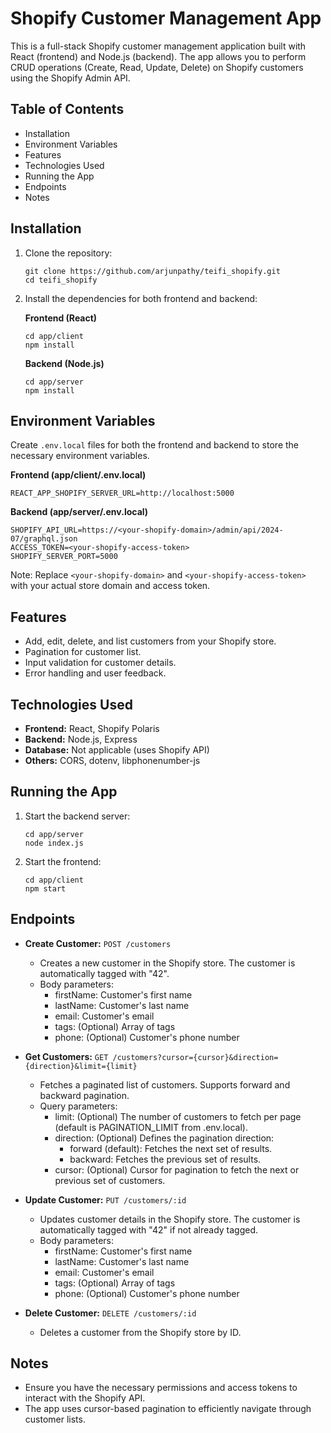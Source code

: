 # Shopify Customer Management App

This is a full-stack Shopify customer management application built with React (frontend) and Node.js (backend). The app allows you to perform CRUD operations (Create, Read, Update, Delete) on Shopify customers using the Shopify Admin API.

## Table of Contents

- Installation
- Environment Variables
- Features
- Technologies Used
- Running the App
- Endpoints
- Notes

## Installation

1. Clone the repository:

   ```
   git clone https://github.com/arjunpathy/teifi_shopify.git
   cd teifi_shopify
   ```

2. Install the dependencies for both frontend and backend:

   **Frontend (React)**

   ```
   cd app/client
   npm install
   ```

   **Backend (Node.js)**

   ```
   cd app/server
   npm install
   ```

## Environment Variables

Create `.env.local` files for both the frontend and backend to store the necessary environment variables.

**Frontend (app/client/.env.local)**

```
REACT_APP_SHOPIFY_SERVER_URL=http://localhost:5000
```

**Backend (app/server/.env.local)**

```
SHOPIFY_API_URL=https://<your-shopify-domain>/admin/api/2024-07/graphql.json
ACCESS_TOKEN=<your-shopify-access-token>
SHOPIFY_SERVER_PORT=5000
```

Note: Replace `<your-shopify-domain>` and `<your-shopify-access-token>` with your actual store domain and access token.

## Features

- Add, edit, delete, and list customers from your Shopify store.
- Pagination for customer list.
- Input validation for customer details.
- Error handling and user feedback.

## Technologies Used

- **Frontend:** React, Shopify Polaris
- **Backend:** Node.js, Express
- **Database:** Not applicable (uses Shopify API)
- **Others:** CORS, dotenv, libphonenumber-js

## Running the App

1. Start the backend server:

   ```
   cd app/server
   node index.js
   ```

2. Start the frontend:
   ```
   cd app/client
   npm start
   ```

## Endpoints

- **Create Customer:** `POST /customers`
    - Creates a new customer in the Shopify store. The customer is automatically tagged with "42".
    - Body parameters:
        - firstName: Customer's first name
        - lastName: Customer's last name
        - email: Customer's email
        - tags: (Optional) Array of tags
        - phone: (Optional) Customer's phone number

- **Get Customers:** `GET /customers?cursor={cursor}&direction={direction}&limit={limit}`
    - Fetches a paginated list of customers. Supports forward and backward pagination.
    - Query parameters:
        - limit: (Optional) The number of customers to fetch per page (default is PAGINATION_LIMIT from .env.local).
        - direction: (Optional) Defines the pagination direction:
            - forward (default): Fetches the next set of results.
            - backward: Fetches the previous set of results.
        - cursor: (Optional) Cursor for pagination to fetch the next or previous set of customers.

- **Update Customer:** `PUT /customers/:id`
    - Updates customer details in the Shopify store. The customer is automatically tagged with "42" if not already tagged.
    - Body parameters:
        - firstName: Customer's first name
        - lastName: Customer's last name
        - email: Customer's email
        - tags: (Optional) Array of tags
        - phone: (Optional) Customer's phone number

- **Delete Customer:** `DELETE /customers/:id`
    - Deletes a customer from the Shopify store by ID.


## Notes

- Ensure you have the necessary permissions and access tokens to interact with the Shopify API.
- The app uses cursor-based pagination to efficiently navigate through customer lists.
